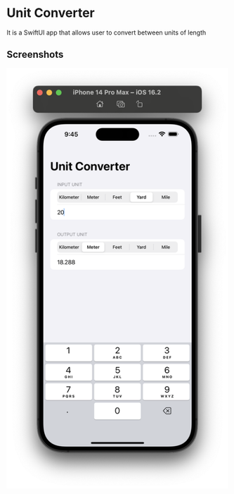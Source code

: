 
# Unit Converter 

It is a SwiftUI app that allows user to convert between units of length


## Screenshots

![App Screenshot](ScreenShots/ss1.png)
